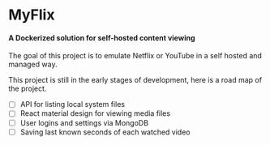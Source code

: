 # MyFlix
#### A Dockerized solution for self-hosted content viewing

The goal of this project is to emulate Netflix or YouTube in a self hosted and managed way.

This project is still in the early stages of development, here is a road map of the project.

* [ ] API for listing local system files
* [ ] React material design for viewing media files
* [ ] User logins and settings via MongoDB
* [ ] Saving last known seconds of each watched video
